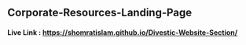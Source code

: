 ## Corporate-Resources-Landing-Page
#### Live Link : https://shomratislam.github.io/Divestic-Website-Section/
